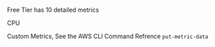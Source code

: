 Free Tier has 10 detailed metrics

CPU

Custom Metrics, See the AWS CLI Command Refrence `put-metric-data` 